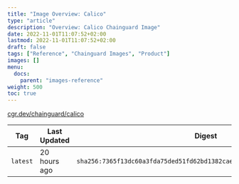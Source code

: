 ```yaml
---
title: "Image Overview: Calico"
type: "article"
description: "Overview: Calico Chainguard Image"
date: 2022-11-01T11:07:52+02:00
lastmod: 2022-11-01T11:07:52+02:00
draft: false
tags: ["Reference", "Chainguard Images", "Product"]
images: []
menu:
  docs:
    parent: "images-reference"
weight: 500
toc: true
---
```


[cgr.dev/chainguard/calico](https://github.com/chainguard-images/images/tree/main/images/calico)

| Tag      | Last Updated | Digest                                                                    |
|----------|--------------|---------------------------------------------------------------------------|
| `latest` | 20 hours ago | `sha256:7365f13dc60a3fda75ded51fd62bd1382caec4f7d7a159adae6ff0bfb433baa4` |


